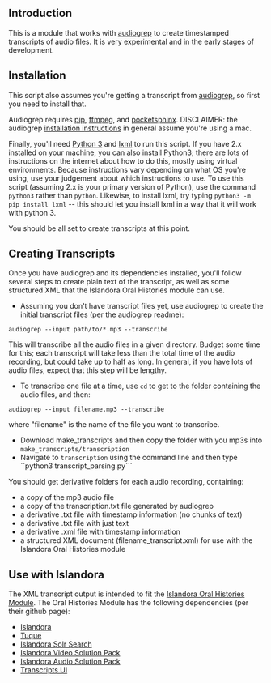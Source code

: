 ## Introduction ##
This is a module that works with [audiogrep](https://github.com/antiboredom/audiogrep) to create timestamped transcripts of audio files. It is very experimental and in the early stages of development.

## Installation ##

This script also assumes you're getting a transcript from [audiogrep](https://github.com/antiboredom/audiogrep), so first you need to install that. 

Audiogrep requires [pip](https://pip.pypa.io/en/stable/installing/), [ffmpeg](http://ffmpeg.org/), and [pocketsphinx](http://cmusphinx.sourceforge.net/). DISCLAIMER: the audiogrep [installation instructions](https://github.com/antiboredom/audiogrep/blob/master/README.md) in general assume you're using a mac. 

Finally, you'll need [Python 3](https://www.python.org/downloads/) and [lxml](http://lxml.de/installation.html) to run this script. If you have 2.x installed on your machine, you can also install Python3; there are lots of instructions on the internet about how to do this, mostly using virtual environments. Because instructions vary depending on what OS you're using, use your judgement about which instructions to use. 
To use this script (assuming 2.x is your primary version of Python), use the command ```python3``` rather than ```python```. Likewise, to install lxml, try typing ```python3 -m pip install lxml``` -- this should let you install lxml in a way that it will work with python 3.

You should be all set to create transcripts at this point.

## Creating Transcripts ##

Once you have audiogrep and its dependencies installed, you'll follow several steps to create plain text of the transcript, as well as some structured XML that the Islandora Oral Histories module can use. 
* Assuming you don't have transcript files yet, use audiogrep to create the initial transcript files (per the audiogrep readme):

```
audiogrep --input path/to/*.mp3 --transcribe
```
This will transcribe all the audio files in a given directory. Budget some time for this; each transcript will take less than the total time of the audio recording, but could take up to half as long. In general, if you have lots of audio files, expect that this step will be lengthy.
* To transcribe one file at a time, use ```cd``` to get to the folder containing the audio files, and then:

```
audiogrep --input filename.mp3 --transcribe
```
where "filename" is the name of the file you want to transcribe.
* Download make_transcripts and then copy the folder with you mp3s into ```make_transcripts/transcription```
* Navigate to ```transcription``` using the command line and then type ``python3 transcript_parsing.py```

You should get derivative folders for each audio recording, containing:
* a copy of the mp3 audio file
* a copy of the transcription.txt file generated by audiogrep
* a derivative .txt file with timestamp information (no chunks of text)
* a derivative .txt file with just text
* a derivative .xml file with timestamp information
* a structured XML document (filename_transcript.xml) for use with the Islandora Oral Histories module

## Use with Islandora ##
The XML transcript output is intended to fit the [Islandora Oral Histories Module](https://github.com/digitalutsc/islandora_solution_pack_oralhistories).
The Oral Histories Module has the following dependencies (per their github page): 
* [Islandora](https://github.com/islandora/islandora)
* [Tuque](https://github.com/islandora/tuque) 
* [Islandora Solr Search](https://github.com/Islandora/islandora_solr_search)
* [Islandora Video Solution Pack](https://github.com/Islandora/islandora_solution_pack_video)
* [Islandora Audio Solution Pack](https://github.com/Islandora/islandora_solution_pack_audio)
* [Transcripts UI](https://github.com/Islandora/islandora_solution_pack_audio)
